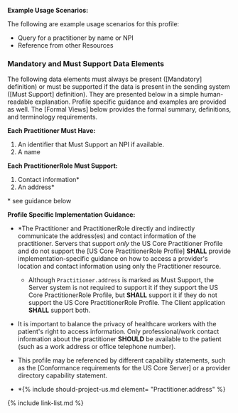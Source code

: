 
**Example Usage Scenarios:**

The following are example usage scenarios for this profile:

-   Query for a practitioner by name or NPI
-   Reference from other Resources


### Mandatory and Must Support Data Elements


The following data elements must always be present ([Mandatory] definition) or must be supported if the data is present in the sending system ([Must Support] definition). They are presented below in a simple human-readable explanation. Profile specific guidance and examples are provided as well. The [Formal Views] below provides the formal summary, definitions, and terminology requirements.  

**Each Practitioner Must Have:**

1. An identifier that Must Support an NPI if available.
1. A name

**Each PractitionerRole Must Support:**

1. Contact information*
1. An address*

\* see guidance below

**Profile Specific Implementation Guidance:**

- \*The Practitioner and PractitionerRole directly and indirectly communicate the address(es) and contact information of the practitioner.
Servers that support *only* the US Core Practitioner Profile and do not support the [US Core PractitionerRole Profile] **SHALL** provide implementation-specific guidance on how to access a provider's location and contact information using only the Practitioner resource.
   - Although `Practitioner.address` is marked as Must Support, the Server system is not required to support it if they support the US Core PractitionerRole Profile, but **SHALL** support it if they do not support the US Core PractitionerRole Profile. The Client application **SHALL** support both.

- It is important to balance the privacy of healthcare workers with the patient's right to access information. Only professional/work contact information about the practitioner **SHOULD** be available to the patient (such as a work address or office telephone number).
- This profile may be referenced by different capability statements, such as the [Conformance requirements for the US Core Server] or a provider directory capability statement.
- \*{% include should-project-us.md element= "Practitioner.address" %}

{% include link-list.md %}
